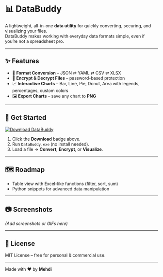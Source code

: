 # 📊 DataBuddy

A lightweight, all-in-one **data utility** for quickly converting, securing, and visualizing your files.  
DataBuddy makes working with everyday data formats simple, even if you’re not a spreadsheet pro.

---

## ✨ Features

- 🔄 **Format Conversion** – JSON ⇄ YAML ⇄ CSV ⇄ XLSX  
- 🔐 **Encrypt & Decrypt Files** – password-based protection  
- 📈 **Interactive Charts** – Bar, Line, Pie, Donut, Area with legends, percentages, custom colors  
- 🖼 **Export Charts** – save any chart to **PNG**

---

## 🚀 Get Started

[![Download DataBuddy](https://img.shields.io/badge/⬇_Download-DataBuddy.exe-blue?style=for-the-badge)](https://github.com/Exoo25/databuddy-gui/releases/download/v1.0/databuddy.exe)

1. Click the **Download** badge above.
2. Run `DataBuddy.exe` (no install needed).
3. Load a file → **Convert**, **Encrypt**, or **Visualize**.

---

## 🗺 Roadmap
- Table view with Excel-like functions (filter, sort, sum)  
- Python snippets for advanced data manipulation  

---

## 📷 Screenshots
*(Add screenshots or GIFs here)*

---

## 📜 License
MIT License – free for personal & commercial use.

---

Made with ❤️ by **Mehdi**
